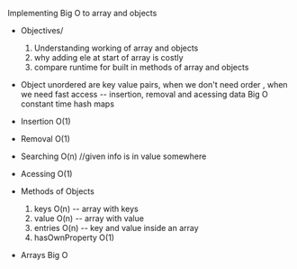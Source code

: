 Implementing Big O to array and objects

- Objectives/

  1. Understanding working of array and objects
  2. why adding ele at start of array is costly
  3. compare runtime for built in methods of array and objects

- Object
  unordered are key value pairs, when we don't need order ,
  when we need fast access -- insertion, removal and acessing data
  Big O constant time
  hash maps

- Insertion O(1)
- Removal O(1)
- Searching O(n) //given info is in value somewhere
- Acessing O(1)

- Methods of Objects

  1. keys O(n) -- array with keys
  2. value O(n) -- array with value
  3. entries O(n) -- key and value inside an array
  4. hasOwnProperty O(1)

- Arrays Big O
